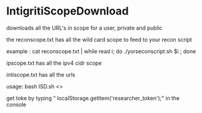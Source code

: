 # IntigritiScopeDownload
downloads all the URL's in scope for a user, private and public

the reconscope.txt has all the wild card scope to feed to your recon script


example : cat reconscope.txt | while read i; do ./yorseconscript.sh $i ; done


ipscope.txt has all the ipv4 cidr scope


intiscope.txt has all the urls 

usage:
bash ISD.sh <<token>>

get toke by typing " localStorage.getItem('researcher_token');" in the console

